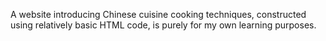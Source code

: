 A website introducing Chinese cuisine cooking techniques, constructed using relatively basic HTML code, is purely for my own learning purposes.

